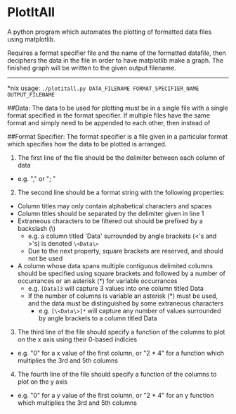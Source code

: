 # PlotItAll
A python program which automates the plotting of formatted data files using matplotlib.

Requires a format specifier file and the name of the formatted datafile, then deciphers the data in the file in order to have matplotlib make a graph. The finished graph will be written to the given output filename.

---
*nix usage: `./plotitall.py DATA_FILENAME FORMAT_SPECIFIER_NAME OUTPUT_FILENAME`

##Data:
The data to be used for plotting must be in a single file with a single format specified in the format specifier. If multiple files have the same format and simply need to be appended to each other, then instead of 

##Format Specifier:
The format specifier is a file given in a particular format which specifies how
the data to be plotted is arranged.

1. The first line of the file should be the delimiter between each column of data
  * e.g. "," or "; "
2. The second line should be a format string with the following properties:
  * Column titles may only contain alphabetical characters and spaces
  * Column titles should be separated by the delimiter given in line 1
  * Extraneous characters to be filtered out should be prefixed by a backslash (\\)
      * e.g. a column titled 'Data' surrounded by angle brackets (<'s and >'s) is denoted `\<Data\>`
      * Due to the next property, square brackets are reserved, and should not be used
  * A column whose data spans multiple contiguous delimited columns should be specified using square brackets and followed by a number of occurrances or an asterisk (\*) for variable occurrances
      * e.g. `[Data]3` will capture 3 values into one column titled Data
      * If the number of columns is variable an asterisk (\*) must be used, and the data must be distinguished by some extraneous characters
          * e.g. `[\<Data\>]*` will capture any number of values surrounded by angle brackets to a column titled Data
3. The third line of the file should specify a function of the columns to plot on the x axis using their 0-based indicies
  * e.g. "0" for a x value of the first column, or "2 * 4" for a function which multiplies the 3rd and 5th columns
4. The fourth line of the file should specify a function of the columns to plot on the y axis
  * e.g. "0" for a y value of the first column, or "2 * 4" for an y function which multiplies the 3rd and 5th columns
